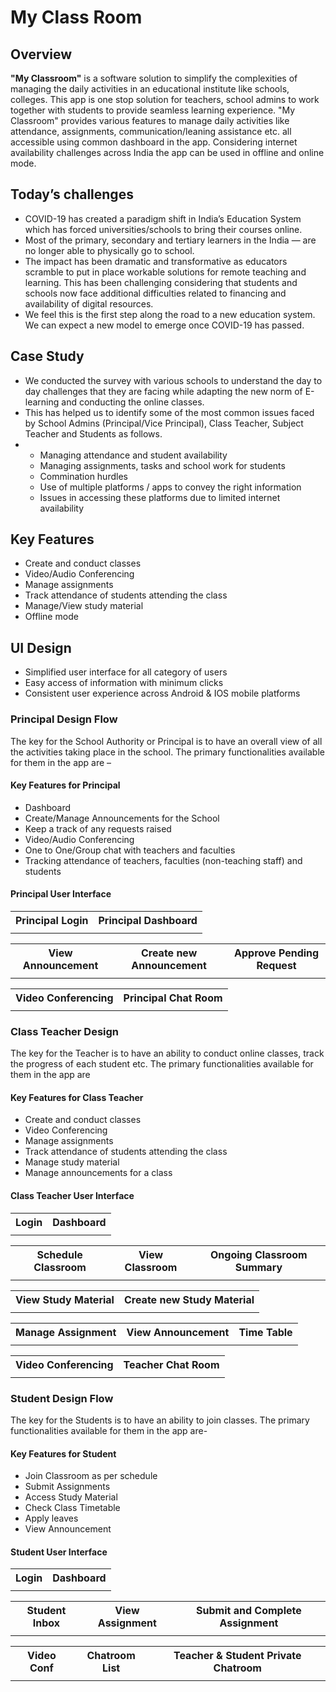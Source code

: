 <h1>My Class Room</h1>

## Overview
<b>"My Classroom"</b> is a software solution to simplify the complexities of managing the daily activities in an educational institute like schools, colleges. This app is one stop solution for teachers, school admins to work together with students to provide seamless learning experience. "My Classroom" provides various features to manage daily activities like attendance, assignments, communication/leaning assistance etc. all accessible using common dashboard in the app. Considering internet availability challenges across India the app can be used in offline and online mode.

## Today’s challenges 
- COVID-19 has created a paradigm shift in India’s Education System which has forced universities/schools to bring their courses online.
- Most of the primary, secondary and tertiary learners in the India — are no longer able to physically go to school.
- The impact has been dramatic and transformative as educators scramble to put in place workable solutions for remote teaching and learning. This has been challenging considering that students and schools now face additional difficulties related to financing and availability of digital resources.
- We feel this is the first step along the road to a new education system. We can expect a new model to emerge once COVID-19 has passed.


## Case Study
<ul>
 <li> We conducted the survey with various schools to understand the day to day challenges that they are facing while adapting the new norm of E-learning and conducting the online classes. </li>
<li>This has helped us to identify some of the most common issues faced by School Admins (Principal/Vice Principal), Class Teacher, Subject Teacher and Students as follows. </li>
<li><ul>
 <li>Managing attendance and student availability</li>
 <li>Managing assignments, tasks and school work for students</li>
 <li>Commination hurdles </li>
 <li>Use of multiple platforms / apps to convey the right information</li>
 <li>Issues in accessing these platforms due to limited internet availability</li>
 </ul>
 </li>
 </ul>


##  Key Features 

-	Create and conduct classes
-	Video/Audio Conferencing
-	Manage assignments 
-	Track attendance of students attending the class
-	Manage/View study material
- Offline mode 


## UI Design
<ul>
 <li>Simplified user interface for all category of users</li>
 <li>Easy access of information with minimum clicks</li>
 <li>Consistent user experience across Android & IOS mobile platforms</li>
</ul>

<h3> Principal Design Flow </h3>
 The key for the School Authority or Principal is to have an overall view of all the activities taking place in the school. The primary functionalities available for them in the app are –
<h4> Key Features for Principal </h4>
<ul>
 <li>Dashboard</li>
 <li>Create/Manage Announcements for the School</li>
 <li>Keep a track of any requests raised</li>
 <li>Video/Audio Conferencing</li>
 <li>One to One/Group chat with teachers and faculties</li>
 <li>Tracking attendance of teachers, faculties (non-teaching staff) and students</li>
 </ul>


 <h4>Principal User Interface</h4>


 <table>
 <th>Principal Login</th>
  <th>Principal Dashboard</th>
 <tr>
   <td>
    <img src="./images/Login_Page_-_Principal.png" alt="">   
   </td>
  <td>
   <img src="./images/Dashboard_-_Principal.png" alt="">     
   </td>
</tr>
</table>

 <table>
 <th>View Announcement</th>
 <th>Create new Announcement</th>
  <th>Approve Pending Request</th>

 <tr>
   <td>
  <img src="./images/View_Announcements_-_Principal.png" alt="">     
   
   </td>
  <td>
   <img src="./images/Create_Announcement_-_Teacher.png" alt="">     
   
   </td>
     <td>
   <img src="./images/Approve_leaves_-_Teacher.png" alt=""> 
   </td>
</tr>
</table>

 <table>
 <th>Video Conferencing</th>
 <th>Principal Chat Room</th>
 <tr>
   <td>
  <img src="./images/Video_conf.png" alt="">
  </td>
 <td>
  <img src="./images/Chat_Room_-_Principal.png" alt="">
  </td>
</tr>
</table>

<h3>Class Teacher Design </h3>
The key for the Teacher is to have an ability to conduct online classes, track the progress of each student etc. The primary functionalities available for them in the app are 

<h4>Key Features for Class Teacher</h4>

<ul>
<li>Create and conduct classes</li>
<li>Video Conferencing</li>
<li>Manage assignments</li>
<li>Track attendance of students attending the class</li>
<li>Manage study material</li>
<li>Manage announcements for a class</li>
</ul>

 <h4>Class Teacher User Interface</h4>

<table>
 <th>Login</th>
 <th>Dashboard</th>
 <tr>
   <td>
    <img src="./images/Login_Page_-_Teacher.png" alt="">
  </td>
 <td>
    <img src="./images/Dashboard_-_Teacher.png" alt="">
  </td>
</tr>
</table>
<table>
  <th>Schedule Classroom</th>
 <th>View Classroom</th>
  <th>Ongoing Classroom Summary</th>

 <tr>
 <td>
  <img src="./images/Schedule_Classroom_-_Teacher.png" alt="">
  </td>
   <td>
  <img src="./images/XX_-_Student_Landing_Page.png" alt="">
  </td>
  <td>
  <img src="./images/Class_Summary_-_Teacher.png" alt="">
  </td>
 
 
</tr>
</table>

<table>
 <th>View Study Material</th>
 <th>Create new Study Material</th>
 <tr>
   <td>
  <img src="./images/Study_material_-_Manage_-_Teacher.png" alt="">
  </td>
 <td>
  <img src="./images/Create_Study_material.png" alt="">
  </td>
 
</tr>
</table>

<table>
 <th>Manage Assignment</th>
 <th>View Announcement</th>
 <th>Time Table</th>
 <tr>
   <td>
  <img src="./images/create_Ass.png" alt="">   
  </td>
 <td>
  <img src="./images/View_Announcements_-_Teacher.png" alt="">  
  </td>
 <td>
  <img src="./images/View_Timetable_-_Teacher.png" alt="">
  </td>
</tr>
</table>

 <table>
 <th>Video Conferencing</th>
 <th>Teacher Chat Room</th>
 <tr>
   <td>
  <img src="./images/Video_conf.png" alt="">
  </td>
 <td>
  <img src="./images/XX_-_Public_Chat_-_Teacher.png" alt="">  
  </td>
</tr>
</table>

<h3>Student Design Flow</h3>
The key for the Students is to have an ability to join classes. The primary functionalities available for them in the app are-

<h4>Key Features for Student</h4>

<ul>
<li>Join Classroom as per schedule</li>
<li>Submit Assignments</li>
<li>Access Study Material</li>
<li>Check Class Timetable</li>
<li>Apply leaves</li>
<li>View Announcement</li>
</ul>

<h4>Student User Interface</h4>

<table>
 <th>Login</th>
 <th>Dashboard</th>
 <tr>
   <td>
  <img src="./images/Login_Page_-_Student.png" alt="">
  </td>
 <td>
  <img src="./images/Dashboard_-_Student.png" alt="">
  </td>
</tr>
</table>
 

<table>
 <th>Student Inbox</th>
 <th>View Assignment</th>
 <th>Submit and Complete Assignment</th>
 <tr>
   <td>
  <img src="./images/Studnet_inbox.png" alt="">
  </td>
 <td>
  <img src="./images/Assignments_-_View_-_Student.png" alt="">
  </td>
   <td>
  <img src="./images/Assignments_-_Submit_-_Student.png" alt="">
  </td>
</tr>
</table>


<table>
 <th>Video Conf</th>
 <th>Chatroom List</th>
 <th>Teacher & Student Private Chatroom</th>
 <tr>
   <td>
  <img src="./images/Video_conf.png" alt="">
  </td>
<td>
  <img src="./images/Student_List_-_Teacher.png" alt="">
  </td>
   <td>
  <img src="./images/Chat_Room_-_Student.png" alt="">
  </td>
</tr>
</table>
